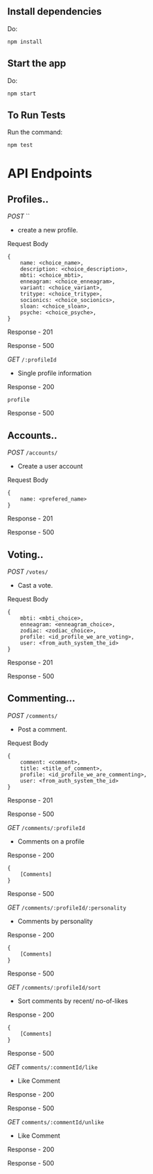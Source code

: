 ## Install dependencies

Do:

```
npm install

```

## Start the app

Do:

```
npm start

```

## To Run Tests

Run the command:

```
npm test

```

# API Endpoints

## Profiles..

_POST_ ``

- create a new profile.

Request Body

```
{
    name: <choice_name>,
    description: <choice_description>,
    mbti: <choice_mbti>,
    enneagram: <choice_enneagram>,
    variant: <choice_variant>,
    tritype: <choice_tritype>,
    socionics: <choice_socionics>,
    sloan: <choice_sloan>,
    psyche: <choice_psyche>,
}
```

Response - 201

Response - 500

_GET_ `/:profileId`

- Single profile information

Response - 200

```
profile
```

Response - 500

## Accounts..

_POST_ `/accounts/`

- Create a user account

Request Body

```
{
    name: <prefered_name>
}
```

Response - 201

Response - 500

## Voting..

_POST_ `/votes/`

- Cast a vote.

Request Body

```
{
    mbti: <mbti_choice>,
    enneagram: <enneagram_choice>,
    zodiac: <zodiac_choice>,
    profile: <id_profile_we_are_voting>,
    user: <from_auth_system_the_id>
}
```

Response - 201

Response - 500

## Commenting...

_POST_ `/comments/`

- Post a comment.

Request Body

```
{
    comment: <comment>,
    title: <title_of_comment>,
    profile: <id_profile_we_are_commenting>,
    user: <from_auth_system_the_id>
}
```

Response - 201

Response - 500

_GET_ `/comments/:profileId`

- Comments on a profile

Response - 200

```
{
    [Comments]
}
```

Response - 500

_GET_ `/comments/:profileId/:personality`

- Comments by personality

Response - 200

```
{
    [Comments]
}
```

Response - 500

_GET_ `/comments/:profileId/sort`

- Sort comments by recent/ no-of-likes

Response - 200

```
{
    [Comments]
}
```

Response - 500

_GET_ `comments/:commentId/like`

- Like Comment

Response - 200

Response - 500

_GET_ `comments/:commentId/unlike`

- Like Comment

Response - 200

Response - 500
